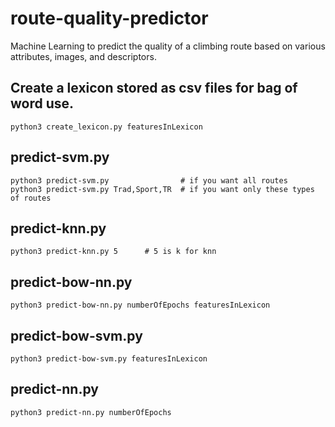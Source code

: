 # route-quality-predictor
Machine Learning to predict the quality of a climbing route based on various attributes, images, and descriptors.

## Create a lexicon stored as csv files for bag of word use.
```
python3 create_lexicon.py featuresInLexicon
```

## predict-svm.py
```
python3 predict-svm.py                # if you want all routes
python3 predict-svm.py Trad,Sport,TR  # if you want only these types of routes
```

## predict-knn.py
```
python3 predict-knn.py 5      # 5 is k for knn
```

## predict-bow-nn.py
```
python3 predict-bow-nn.py numberOfEpochs featuresInLexicon
```

## predict-bow-svm.py
```
python3 predict-bow-svm.py featuresInLexicon
```

## predict-nn.py
```
python3 predict-nn.py numberOfEpochs
```
